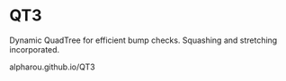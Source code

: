 # QT3
Dynamic QuadTree for efficient bump checks. Squashing and stretching incorporated.

alpharou.github.io/QT3
